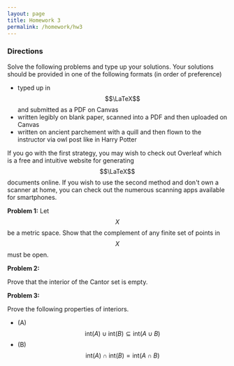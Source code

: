 ```yaml
---
layout: page
title: Homework 3
permalink: /homework/hw3
---
```


### Directions
Solve the following problems and type up your solutions.  Your solutions should be provided in one of the following formats (in order of preference)
* typed up in $$\LaTeX$$ and submitted as a PDF on Canvas
* written legibly on blank paper, scanned into a PDF and then uploaded on Canvas
* written on ancient parchement with a quill and then flown to the instructor via owl post like in Harry Potter

If you go with the first strategy, you may wish to check out Overleaf which is a free and intuitive website for generating $$\LaTeX$$ documents online.
If you wish to use the second method and don't own a scanner at home, you can check out the numerous scanning apps available for smartphones.

**Problem 1:** 
Let $$X$$ be a metric space.  Show that the complement of any finite set of points in $$X$$ must be open.

**Problem 2:**  

Prove that the interior of the Cantor set is empty.

**Problem 3:**

Prove the following properties of interiors.

* (A) $$\text{int}(A)\cup \text{int}(B) \subseteq \text{int}(A\cup B)$$
* (B) $$\text{int}(A)\cap \text{int}(B) = \text{int}(A\cap B)$$


